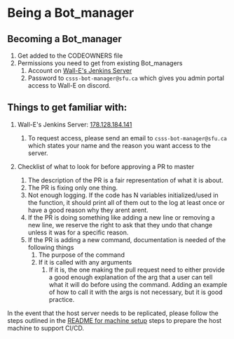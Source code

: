 # Being a Bot_manager

## Becoming a Bot_manager  

1. Get added to the CODEOWNERS file  
1. Permissions you need to get from existing Bot_managers  
   1. Account on [Wall-E's Jenkins Server](178.128.184.141)  
   1. Password to `csss-bot-manager@sfu.ca` which gives you admin portal access to Wall-E on discord.  

## Things to get familiar with:

1. Wall-E's Jenkins Server: [178.128.184.141](178.128.184.141)  
   1. To request access, please send an email to `csss-bot-manager@sfu.ca` which states your name and the reason you want access to the server.  

1. Checklist of what to look for before approving a PR to master  
   1. The description of the PR is a fair representation of what it is about.  
   1. The PR is fixing only one thing.  
   1. Not enough logging. If the code has N variables initialized/used in the function, it should print all of them out to the log at least once or have a good reason why they arent arent.  
   1. If the PR is doing something like adding a new line or removing a new line, we reserve the right to ask that they undo that change unless it was for a specific reason.
   1. If the PR is adding a new command, documentation is needed of the following things
      1. The purpose of the command  
      1. If it is called with any arguments  
         1. If it is, the one making the pull request need to either provide a good enough explanation of the arg that a user can tell what it will do before using the command. Adding an example of how to call it with the args is not necessary, but it is good practice.  

In the event that the host server needs to be replicated, please follow the steps outlined in the [README for machine setup](files_for_machine_setup) steps to prepare the host machine to support CI/CD.

